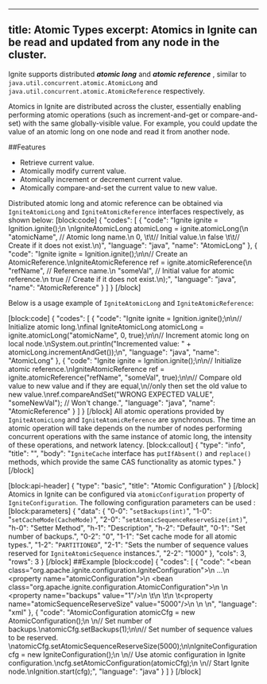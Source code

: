 --------------
title: Atomic Types
excerpt: Atomics in Ignite can be read and updated from any node in the cluster.
--------------

Ignite supports distributed ***atomic long*** and ***atomic reference*** , similar to `java.util.concurrent.atomic.AtomicLong` and `java.util.concurrent.atomic.AtomicReference` respectively. 

Atomics in Ignite are distributed across the cluster, essentially enabling performing atomic operations (such as increment-and-get or compare-and-set) with the same globally-visible value. For example, you could update the value of an atomic long on one node and read it from another node.

##Features
  * Retrieve current value.
  * Atomically modify current value.
  * Atomically increment or decrement current value.
  * Atomically compare-and-set the current value to new value.

Distributed atomic long and atomic reference can be obtained via `IgniteAtomicLong` and `IgniteAtomicReference` interfaces respectively, as shown below:
[block:code]
{
  "codes": [
    {
      "code": "Ignite ignite = Ignition.ignite();\n \nIgniteAtomicLong atomicLong = ignite.atomicLong(\n    \"atomicName\", // Atomic long name.\n    0,        \t\t// Initial value.\n    false     \t\t// Create if it does not exist.\n)",
      "language": "java",
      "name": "AtomicLong"
    },
    {
      "code": "Ignite ignite = Ignition.ignite();\n\n// Create an AtomicReference.\nIgniteAtomicReference<Boolean> ref = ignite.atomicReference(\n    \"refName\",  // Reference name.\n    \"someVal\",  // Initial value for atomic reference.\n    true        // Create if it does not exist.\n);",
      "language": "java",
      "name": "AtomicReference"
    }
  ]
}
[/block]

Below is a usage example of `IgniteAtomicLong` and `IgniteAtomicReference`:

[block:code]
{
  "codes": [
    {
      "code": "Ignite ignite = Ignition.ignite();\n\n// Initialize atomic long.\nfinal IgniteAtomicLong atomicLong = ignite.atomicLong(\"atomicName\", 0, true);\n\n// Increment atomic long on local node.\nSystem.out.println(\"Incremented value: \" + atomicLong.incrementAndGet());\n",
      "language": "java",
      "name": "AtomicLong"
    },
    {
      "code": "Ignite ignite = Ignition.ignite();\n\n// Initialize atomic reference.\nIgniteAtomicReference<String> ref = ignite.atomicReference(\"refName\", \"someVal\", true);\n\n// Compare old value to new value and if they are equal,\n//only then set the old value to new value.\nref.compareAndSet(\"WRONG EXPECTED VALUE\", \"someNewVal\"); // Won't change.",
      "language": "java",
      "name": "AtomicReference"
    }
  ]
}
[/block]
All atomic operations provided by `IgniteAtomicLong` and `IgniteAtomicReference` are synchronous. The time an atomic operation will take depends on the number of nodes performing concurrent operations with the same instance of atomic long, the intensity of these operations, and network latency.
[block:callout]
{
  "type": "info",
  "title": "",
  "body": "`IgniteCache` interface has `putIfAbsent()` and `replace()` methods, which provide the same CAS functionality as atomic types."
}
[/block]

[block:api-header]
{
  "type": "basic",
  "title": "Atomic Configuration"
}
[/block]
Atomics in Ignite can be configured via `atomicConfiguration` property of `IgniteConfiguration`. The following configuration parameters can be used :
[block:parameters]
{
  "data": {
    "0-0": "`setBackups(int)`",
    "1-0": "`setCacheMode(CacheMode)`",
    "2-0": "`setAtomicSequenceReserveSize(int)`",
    "h-0": "Setter Method",
    "h-1": "Description",
    "h-2": "Default",
    "0-1": "Set number of backups.",
    "0-2": "0",
    "1-1": "Set cache mode for all atomic types.",
    "1-2": "`PARTITIONED`",
    "2-1": "Sets the number of sequence values reserved for `IgniteAtomicSequence` instances.",
    "2-2": "1000"
  },
  "cols": 3,
  "rows": 3
}
[/block]
##Example 
[block:code]
{
  "codes": [
    {
      "code": "<bean class=\"org.apache.ignite.configuration.IgniteConfiguration\">\n    ...\n    <property name=\"atomicConfiguration\">\n        <bean class=\"org.apache.ignite.configuration.AtomicConfiguration\">\n            <!-- Set number of backups. -->\n            <property name=\"backups\" value=\"1\"/>\n          \t\n          \t<!-- Set number of sequence values to be reserved. -->\n          \t<property name=\"atomicSequenceReserveSize\" value=\"5000\"/>\n        </bean>\n    </property>\n</bean>",
      "language": "xml"
    },
    {
      "code": "AtomicConfiguration atomicCfg = new AtomicConfiguration();\n \n// Set number of backups.\natomicCfg.setBackups(1);\n\n// Set number of sequence values to be reserved. \natomicCfg.setAtomicSequenceReserveSize(5000);\n\nIgniteConfiguration cfg = new IgniteConfiguration();\n  \n// Use atomic configuration in Ignite configuration.\ncfg.setAtomicConfiguration(atomicCfg);\n  \n// Start Ignite node.\nIgnition.start(cfg);",
      "language": "java"
    }
  ]
}
[/block]